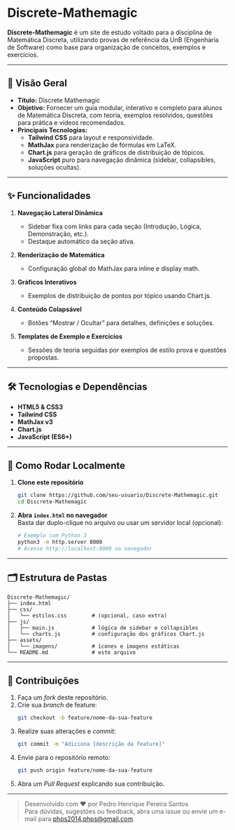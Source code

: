 # Discrete-Mathemagic

**Discrete-Mathemagic** é um site de estudo voltado para a disciplina de Matemática Discreta, utilizando provas de referência da UnB (Engenharia de Software) como base para organização de conceitos, exemplos e exercícios.

---

## 📖 Visão Geral

- **Título:** Discrete Mathemagic  
- **Objetivo:** Fornecer um guia modular, interativo e completo para alunos de Matemática Discreta, com teoria, exemplos resolvidos, questões para prática e vídeos recomendados.  
- **Principais Tecnologias:**  
  - **Tailwind CSS** para layout e responsividade.  
  - **MathJax** para renderização de fórmulas em LaTeX.  
  - **Chart.js** para geração de gráficos de distribuição de tópicos.  
  - **JavaScript** puro para navegação dinâmica (sidebar, collapsibles, soluções ocultas).

---

## ✨ Funcionalidades

1. **Navegação Lateral Dinâmica**  
   - Sidebar fixa com links para cada seção (Introdução, Lógica, Demonstração, etc.).  
   - Destaque automático da seção ativa.

2. **Renderização de Matemática**  
   - Configuração global do MathJax para inline e display math.

3. **Gráficos Interativos**  
   - Exemplos de distribuição de pontos por tópico usando Chart.js.

4. **Conteúdo Colapsável**  
   - Botões “Mostrar / Ocultar” para detalhes, definições e soluções.

5. **Templates de Exemplo e Exercícios**  
   - Sessões de teoria seguidas por exemplos de estilo prova e questões propostas.

---

## 🛠️ Tecnologias e Dependências

- **HTML5 & CSS3**  
- **Tailwind CSS**  
- **MathJax v3**  
- **Chart.js**  
- **JavaScript (ES6+)**  

---

## 🚀 Como Rodar Localmente

1. **Clone este repositório**  
   ```bash
   git clone https://github.com/seu-usuario/Discrete-Mathemagic.git
   cd Discrete-Mathemagic
   ```

2. **Abra `index.html` no navegador**  
   Basta dar duplo-clique no arquivo ou usar um servidor local (opcional):
   ```bash
   # Exemplo com Python 3
   python3 -m http.server 8000
   # Acesse http://localhost:8000 no navegador
   ```

---

## 🗂️ Estrutura de Pastas

```
Discrete-Mathemagıc/
├── index.html
├── css/
│   └── estilos.css        # (opcional, caso extra)
├── js/
│   ├── main.js            # lógica de sidebar e collapsibles
│   └── charts.js          # configuração dos gráficos Chart.js
├── assets/
│   └── imagens/           # ícones e imagens estáticas
└── README.md              # este arquivo
```

---

## 🤝 Contribuições

1. Faça um _fork_ deste repositório.  
2. Crie sua _branch_ de feature:  
   ```bash
   git checkout -b feature/nome-da-sua-feature
   ```
3. Realize suas alterações e _commit_:  
   ```bash
   git commit -m "Adiciona [descrição da feature]"
   ```
4. Envie para o repositório remoto:  
   ```bash
   git push origin feature/nome-da-sua-feature
   ```
5. Abra um _Pull Request_ explicando sua contribuição.

---

> Desenvolvido com ❤️ por Pedro Henrique Pereira Santos  
> Para dúvidas, sugestões ou feedback, abra uma issue ou envie um e-mail para phps2014.phps@gmail.com.
